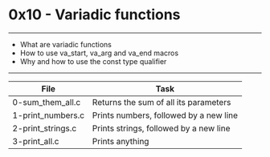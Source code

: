# 0x10 - Variadic functions
---

* What are variadic functions
* How to use va_start, va_arg and va_end macros
* Why and how to use the const type qualifier

---
File|Task
---|---
0-sum_them_all.c | Returns the sum of all its parameters
1-print_numbers.c | Prints numbers, followed by a new line
2-print_strings.c | Prints strings, followed by a new line
3-print_all.c | Prints anything

